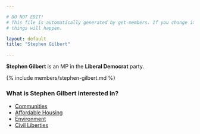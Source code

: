 ```yaml
---

# DO NOT EDIT!
# This file is automatically generated by get-members. If you change it, bad
# things will happen.

layout: default
title: "Stephen Gilbert"

---
```


**Stephen Gilbert** is an MP in the **Liberal Democrat** party.

{% include members/stephen-gilbert.md %}

### What is Stephen Gilbert interested in?


* [Communities](/interests/communities.html)
* [Affordable Housing](/interests/affordable-housing.html)
* [Environment](/interests/environment.html)
* [Civil Liberties](/interests/civil-liberties.html)
